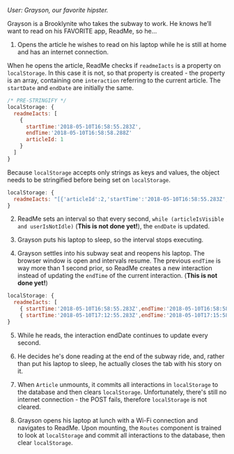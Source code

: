 _User: Grayson, our favorite hipster._

Grayson is a Brooklynite who takes the subway to work. He knows he’ll want to read on his FAVORITE app, ReadMe, so he...

1.  Opens the article he wishes to read on his laptop while he is still at home and has an internet connection.

When he opens the article, ReadMe checks if `readmeIacts` is a property on `localStorage`. In this case it is not, so that property is created - the property is an array, containing one `interaction` referring to the current article. The `startDate` and `endDate` are initially the same.

```js
/* PRE-STRINGIFY */
localStorage: {
  readmeIacts: [
    {
      startTime:'2018-05-10T16:58:55.283Z',
      endTime:'2018-05-10T16:58:58.288Z'
      articleId: 1
    }
  ]
}
```

Because `localStorage` accepts only strings as keys and values, the object needs to be stringified before being set on `localStorage`.

```js
localStorage: {
  readmeIacts: "[{'articleId':2,'startTime':'2018-05-10T16:58:55.283Z','endTime':'2018-05-10T16:58:58.288Z'}]";
}
```

2.  ReadMe sets an interval so that every second, `while (articleIsVisible and userIsNotIdle)` (**This is not done yet!**), the `endDate` is updated.

3.  Grayson puts his laptop to sleep, so the interval stops executing.

4.  Grayson settles into his subway seat and reopens his laptop. The browser window is open and intervals resume. The previous `endTime` is way more than 1 second prior, so ReadMe creates a new interaction instead of updating the `endTime` of the current interaction. (**This is not done yet!**)

```js
localStorage: {
  readmeIacts: [
    { startTime:'2018-05-10T16:58:55.283Z',endTime:'2018-05-10T16:58:58.288Z' articleId: 1 },
    { startTime:'2018-05-10T17:12:55.283Z',endTime:'2018-05-10T17:15:58.288Z' articleId: 1 }]
}
```

5.  While he reads, the interaction endDate continues to update every second.

6.  He decides he's done reading at the end of the subway ride, and, rather than put his laptop to sleep, he actually closes the tab with his story on it.

7.  When `Article` unmounts, it commits all interactions in `localStorage` to the database and then clears `localStorage`. Unfortunately, there's still no internet connection - the POST fails, therefore `localStorage` is not cleared.

8.  Grayson opens his laptop at lunch with a Wi-Fi connection and navigates to ReadMe. Upon mounting, the `Routes` component is trained to look at `localStorage` and commit all interactions to the database, then clear `localStorage`.
